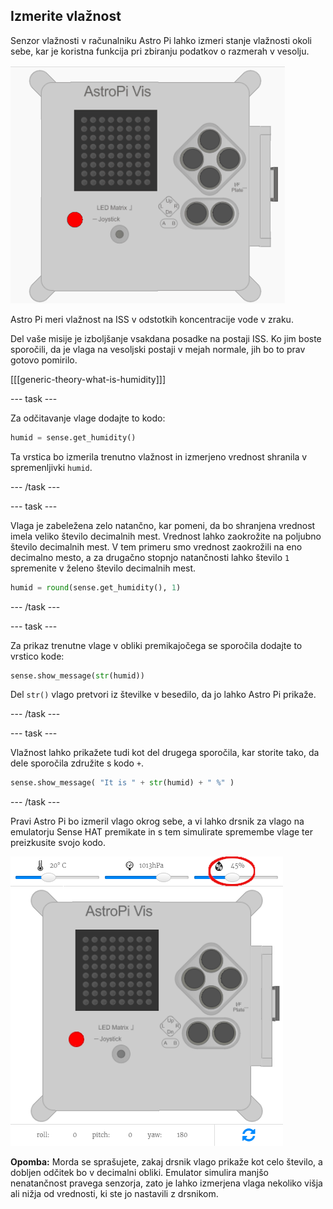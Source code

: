 ## Izmerite vlažnost

Senzor vlažnosti v računalniku Astro Pi lahko izmeri stanje vlažnosti okoli sebe, kar je koristna funkcija pri zbiranju podatkov o razmerah v vesolju.

![Sporočilo o vlagi](images/degrees-message.gif)

Astro Pi meri vlažnost na ISS v odstotkih koncentracije vode v zraku.

Del vaše misije je izboljšanje vsakdana posadke na postaji ISS. Ko jim boste sporočili, da je vlaga na vesoljski postaji v mejah normale, jih bo to prav gotovo pomirilo.

[[[generic-theory-what-is-humidity]]]

--- task ---

Za odčitavanje vlage dodajte to kodo:

```python
humid = sense.get_humidity()
```

Ta vrstica bo izmerila trenutno vlažnost in izmerjeno vrednost shranila v spremenljivki `humid`.

--- /task ---

--- task ---

Vlaga je zabeležena zelo natančno, kar pomeni, da bo shranjena vrednost imela veliko število decimalnih mest. Vrednost lahko zaokrožite na poljubno število decimalnih mest. V tem primeru smo vrednost zaokrožili na eno decimalno mesto, a za drugačno stopnjo natančnosti lahko število `1` spremenite v želeno število decimalnih mest.

```python
humid = round(sense.get_humidity(), 1)
```

--- /task ---

--- task ---

Za prikaz trenutne vlage v obliki premikajočega se sporočila dodajte to vrstico kode:

```python
sense.show_message(str(humid))
```

Del `str()` vlago pretvori iz številke v besedilo, da jo lahko Astro Pi prikaže.

--- /task ---

--- task ---

Vlažnost lahko prikažete tudi kot del drugega sporočila, kar storite tako, da dele sporočila združite s kodo `+`.

```python
sense.show_message( "It is " + str(humid) + " %" )
```

--- /task ---

Pravi Astro Pi bo izmeril vlago okrog sebe, a vi lahko drsnik za vlago na emulatorju Sense HAT premikate in s tem simulirate spremembe vlage ter preizkusite svojo kodo.

![Drsnik za vlažnost](images/humidity-slider.png)

**Opomba:** Morda se sprašujete, zakaj drsnik vlago prikaže kot celo število, a dobljen odčitek bo v decimalni obliki. Emulator simulira manjšo nenatančnost pravega senzorja, zato je lahko izmerjena vlaga nekoliko višja ali nižja od vrednosti, ki ste jo nastavili z drsnikom.
